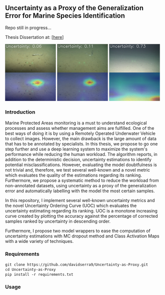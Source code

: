 ## Uncertainty as a Proxy of the Generalization Error for Marine Species Identification

Repo still in progress...

Thesis Dissertation at: [[here](imgs/TDM_David.pdf)]

![example](imgs/example.jpg)

### Introduction

Marine Protected Areas monitoring is a must to understand ecological processes and assess whether management aims are
fulfilled. One of the best ways of doing it is by using a Remotely Operated Underwater Vehicle to collect images.
However, the main drawback is the large amount of data that has to be annotated by specialists. In this thesis, we
propose to go one step further and use a deep learning system to maximize the system's performance while reducing the
human workload. The algorithm reports, in addition to the deterministic decision, uncertainty estimations to identify
potential misclassifications. However, evaluating the model doubtfulness is not trivial and, therefore, we test several
well-known and a novel metric which evaluates the quality of the estimations regarding its ranking. Furthermore, we
propose a systematic method to reduce the workload from non-annotated datasets, using uncertainty as a proxy of the
generalization error and automatically labelling with the model the most certain samples.

In this repository, I implement several well-known uncertainty metrics and the novel Uncertainty Ordering Curve (UOC)
which evaluates the uncertainty estimating regarding its ranking. UOC is a monotone increasing curve created by plotting the
accuracy against the percentage of corrected samples ranked by uncertainty in descending order.

Furthermore, I propose two model wrappers to ease the computation of uncertainty estimations with MC dropout method and Class
Activation Maps with a wide variety of techniques.

### Requirements

```
git clone https://github.com/davidserra9/Uncertainty-as-Proxy.git
cd Uncertainty-as-Proxy
pip install -r requirements.txt
```

### Usage



